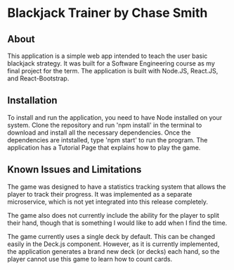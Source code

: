 # Blackjack Trainer by Chase Smith

## About

This application is a simple web app intended to teach the
user basic blackjack strategy. It was built for a Software
Engineering course as my final project for the term. The
application is built with Node.JS, React.JS, and React-Bootstrap.

## Installation

To install and run the application, you need to have Node 
installed on your system. Clone the repository and run 
'npm install' in the terminal to download and install all the
necessary dependencies. Once the dependencies are intstalled,
type 'npm start' to run the program. The application has a 
Tutorial Page that explains how to play the game.

## Known Issues and Limitations

The game was designed to have a statistics tracking system
that allows the player to track their progress. It was 
implemented as a separate microservice, which is not yet 
integrated into this release completely. 

The game also does not currently include the ability for the 
player to split their hand, though that is something I would
like to add when I find the time.

The game currently uses a single deck by default. This can be
changed easily in the Deck.js component. However, as it is 
currently implemented, the application generates a brand new
deck (or decks) each hand, so the player cannot use this game
to learn how to count cards.

